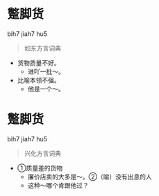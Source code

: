 # 蹩脚货
bih7 jiah7 hu5
> 如东方言词典
- 货物质量不好。
  - 进吖一批～。
- 比喻本领不强。
  - 他是一个～。

# 蹩脚货
bih7 jiah7 hu5
> 兴化方言词典
- ①质量差的货物
  - 廉价店卖的大多是～。②（喻）没有出息的人
  - 这种～哪个肯跟他过？
